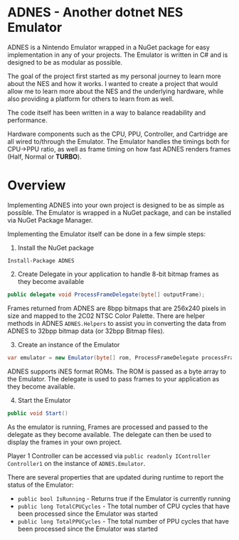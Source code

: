 # ADNES - Another dotnet NES Emulator

ADNES is a Nintendo Emulator wrapped in a NuGet package for easy implementation in any of your projects. The Emulator is written in C# and is designed to be as modular as possible.

The goal of the project first started as my personal journey to learn more about the NES and how it works. I wanted to create a project that would allow me to learn more about the NES and the underlying hardware, while also providing a platform for others to learn from as well.

The code itself has been written in a way to balance readability and performance. 

Hardware components such as the CPU, PPU, Controller, and Cartridge are all wired to/through the Emulator. The Emulator handles the timings both for CPU->PPU ratio, as well as frame timing on how fast ADNES renders frames (Half, Normal or **TURBO**).

# Overview

Implementing ADNES into your own project is designed to be as simple as possible. The Emulator is wrapped in a NuGet package, and can be installed via NuGet Package Manager.

Implementing the Emulator itself can be done in a few simple steps:

1. Install the NuGet package

```
Install-Package ADNES
```

2. Create Delegate in your application to handle 8-bit bitmap frames as they become available

```csharp
public delegate void ProcessFrameDelegate(byte[] outputFrame);
```

Frames returned from ADNES are 8bpp bitmaps that are 256x240 pixels in size and mapped to the 2C02 NTSC Color Palette. There are helper methods in ADNES `ADNES.Helpers` to assist you in converting the data from
ADNES to 32bpp bitmap data (or 32bpp Bitmap files).

3. Create an instance of the Emulator

```csharp
var emulator = new Emulator(byte[] rom, ProcessFrameDelegate processFrameDelegate);
```

ADNES supports iNES format ROMs. The ROM is passed as a byte array to the Emulator. The delegate is used to pass frames to your application as they become available.

4. Start the Emulator

```csharp
public void Start()
```

As the emulator is running, Frames are processed and passed to the delegate as they become available. The delegate can then be used to display the frames in your own project.

Player 1 Controller can be accessed via `public readonly IController Controller1` on the instance of `ADNES.Emulator`.

There are several properties that are updated during runtime to report the status of the Emulator:

- `public bool IsRunning` - Returns true if the Emulator is currently running
- `public long TotalCPUCycles` - The total number of CPU cycles that have been processed since the Emulator was started
- `public long TotalPPUCycles` - The total number of PPU cycles that have been processed since the Emulator was started
